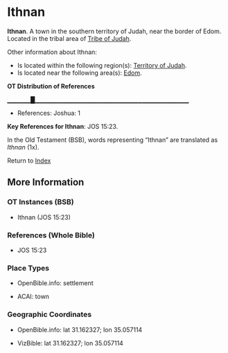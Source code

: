 # Ithnan
**Ithnan**. 
A town in the southern territory of Judah, near the border of Edom. 
Located in the tribal area of [Tribe of Judah](../../../groups/md/acai/Judah.md). 




Other information about Ithnan:


* Is located within the following region(s): 
[Territory of Judah](TerritoryOfJudah.md). 
* Is located near the following area(s): 
[Edom](Edom.md). 


**OT Distribution of References**

▁▁▁▁▁█▁▁▁▁▁▁▁▁▁▁▁▁▁▁▁▁▁▁▁▁▁▁▁▁▁▁▁▁▁▁▁▁▁
* References: Joshua: 1



**Key References for Ithnan**: 
JOS 15:23. 


In the Old Testament (BSB), words representing “Ithnan” are translated as 
*Ithnan* (1x). 




Return to [Index](00-Index.md)

## More Information

### OT Instances (BSB)

* Ithnan (JOS 15:23)



### References (Whole Bible)

* JOS 15:23


### Place Types

* OpenBible.info: settlement

* ACAI: town



### Geographic Coordinates

* OpenBible.info: lat 31.162327; lon 35.057114

* VizBible: lat 31.162327; lon 35.057114




